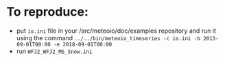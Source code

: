 # To reproduce:
- put `io.ini` file in your /src/meteoio/doc/examples repository and run it using the command `../../bin/meteoio_timeseries -c io.ini -b 2013-09-01T00:00 -e 2018-09-01T00:00`
- run `WFJ2_WFJ2_MS_Snow.ini`

